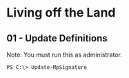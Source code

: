 # Living off the Land

## 01 - Update Definitions

Note: You must run this as administrator.

```
PS C:\> Update-MpSignature
```